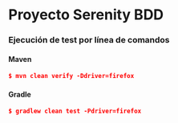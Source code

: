 # Proyecto Serenity BDD

### Ejecución de test por línea de comandos


#### Maven
```json
$ mvn clean verify -Ddriver=firefox
```

#### Gradle
```json
$ gradlew clean test -Pdriver=firefox
```
